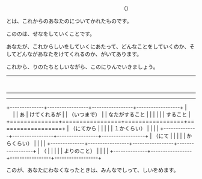　　　　　　　　　　　　　　　　　　　　　 　（）

とは、これからのあなたのについてかれたものです。

こののは、せなをしていくことです。

あなたが、これからしいをしていくにあたって、どんなことをしていくのか、そしてどんながあなたをけてくれるのか、がいてあります。

これから、りのたちとしいながら、このにりんでいきましょう。

  --------------------------------------------------------------------------
                                                   　　　　　　
  --------- ---------------------- ----- --------- -------------------------

  --------------------------------------------------------------------------

+--------------+-----------------+-----------------+------------------+
| 　           |                 | あ              | けてくれるが     |
| （いつまで） |                 | なたがすること  |                  |
|              |                 |                 | すること         |
+==============+=================+=================+==================+
| （にてから   |                 |                 |                  |
| １かくらい） |                 |                 |                  |
+--------------+-----------------+-----------------+------------------+
| （にて       |                 |                 |                  |
| からくらい） |                 |                 |                  |
+--------------+-----------------+-----------------+------------------+
| （           |                 |                 |                  |
| よりのこと） |                 |                 |                  |
+--------------+-----------------+-----------------+------------------+

このが、あなたにわなくなったときは、みんなでしって、しいをめます。

　　　　　　

　　　　　　
